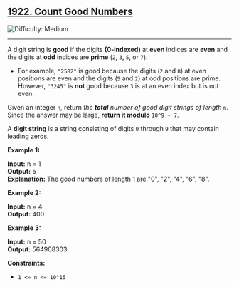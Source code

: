 ## [1922\. Count Good Numbers](https://leetcode.com/problems/count-good-numbers)

![Difficulty: Medium](https://img.shields.io/badge/Difficulty-Medium-orange)

---

A digit string is **good** if the digits **(0-indexed)** at **even** indices are **even** and the digits at **odd** indices are **prime** (`2`, `3`, `5`, or `7`).

- For example, `"2582"` is good because the digits (`2` and `8`) at even positions are even and the digits (`5` and `2`) at odd positions are prime. However, `"3245"` is **not** good because `3` is at an even index but is not even.

Given an integer `n`, return _the **total** number of good digit strings of length_ `n`. Since the answer may be large, **return it modulo** `10^9 + 7`.

A **digit string** is a string consisting of digits `0` through `9` that may contain leading zeros.

**Example 1:**

**Input:** n = 1\
**Output:** 5\
**Explanation:** The good numbers of length 1 are "0", "2", "4", "6", "8".

**Example 2:**

**Input:** n = 4\
**Output:** 400

**Example 3:**

**Input:** n = 50\
**Output:** 564908303

**Constraints:**

- `1 <= n <= 10^15`
